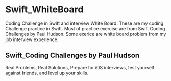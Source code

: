 # Swift_WhiteBoard
Coding Challenge in Swift and interview White Board. These are my coding Challenge practice in Swift. Most of practice exercise are from Swift Coding Challenges by Paul Hudson. Some exerice are white board problem from my job interview experience.

## Swift_Coding Challenges by Paul Hudson
Real Problems, Real Solutions, Prepare for iOS interviews, test yourself against friends, and level up your skills. 
